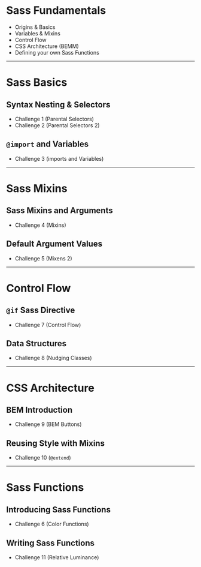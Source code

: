 # Sass Fundamentals

* Origins & Basics
* Variables & Mixins
* Control Flow
* CSS Architecture (BEMM)
* Defining your own Sass Functions

___

# Sass Basics

## Syntax Nesting & Selectors

* Challenge 1 (Parental Selectors)
* Challenge 2 (Parental Selectors 2)

## `@import` and Variables

* Challenge 3 (imports and Variables)

___

# Sass Mixins

## Sass Mixins and Arguments

* Challenge 4 (Mixins)

## Default Argument Values

* Challenge 5 (Mixens 2)

___

# Control Flow

## `@if` Sass Directive

* Challenge 7 (Control Flow)

## Data Structures

* Challenge 8 (Nudging Classes)

___

# CSS Architecture

## BEM Introduction

* Challenge 9 (BEM Buttons)

## Reusing Style with Mixins

* Challenge 10 (`@extend`)

___

# Sass Functions

## Introducing Sass Functions

* Challenge 6 (Color Functions)

## Writing Sass Functions

* Challenge 11 (Relative Luminance)


